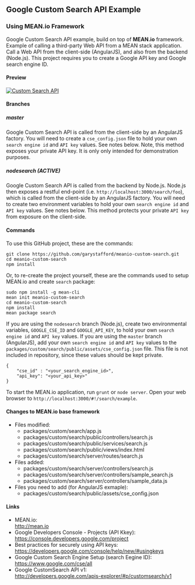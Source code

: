 ## Google Custom Search API Example  
###  Using MEAN.io Framework

Google Custom Search API example, build on top of **MEAN.io** framework. Example of calling a third-party Web API from a MEAN stack application. Call a Web API from the client-side (AngularJS), and also from the backend (Node.js). This project requires you to create a Google API key and Google search engine ID.

#### Preview
[![Custom Search API](https://github.com/garystafford/meanio-custom-search/blob/nodesearch/previews/CustomSeachExample_preview.png?raw=true)](https://github.com/garystafford/meanio-custom-search/blob/nodesearch/previews/CustomSeachExample.png?raw=true)

#### Branches
##### master
Google Custom Search API is called from the client-side by an AngularJS factory. You will need to create a `cse_config.json` file to hold your own `search engine id` and `API key` values. See notes below. Note, this method exposes your private API key. It is only only intended for demonstration purposes.

##### nodesearch (ACTIVE)
Google Custom Search API is called from the backend by Node.js. Node.js then exposes a restful end-point (i.e. `http://localhost:3000/search/foo`), which is called from the client-side by an AngularJS factory. You will need to create two environment variables to hold your own `search engine id` and `API key` values. See notes below. This method protects your private `API key` from exposure on the client-side.

#### Commands
To use this GitHub project, these are the commands:
```
git clone https://github.com/garystafford/meanio-custom-search.git
cd meanio-custom-search
npm install
```

Or, to re-create the project yourself, these are the commands used to setup MEAN.io and create `search` package:
```
sudo npm install -g mean-cli
mean init meanio-custom-search
cd meanio-custom-search
npm install
mean package search  
```
If you are using the `nodesearch` branch (Node.js), create two environmental variables, `GOOGLE_CSE_ID` and `GOOGLE_API_KEY`, to hold your own `search engine id` and `API key` values.
If you are using the `master` branch (AngularJS), add your own `search engine id` and `API key` values to the `packages/custom/search/public/assets/cse_config.json` file. This file is not included in repository, since these values should be kept private.
```
{
    "cse_id" : "<your_search_engine_id>",
    "api_key": "<your_api_key>"
}
```
To start the MEAN.io application, run `grunt` or `node server`. Open your web browser to `http://localhost:3000/#!/search/example`.

#### Changes to MEAN.io base framework
* Files modified:
  * packages/custom/search/app.js
  * packages/custom/search/public/controllers/search.js
  * packages/custom/search/public/services/search.js
  * packages/custom/search/public/views/index.html
  * packages/custom/search/server/routes/search.js
* Files added:
  * packages/custom/search/server/controllers/search.js
  * packages/custom/search/server/controllers/sample_search.js
  * packages/custom/search/server/controllers/sample_data.js
* Files you need to add (for AngularJS exmaple):
  * packages/custom/search/public/assets/cse_config.json

#### Links
* MEAN.io:  
http://mean.io  
* Google Developers Console - Projects (API Kkey):  
https://console.developers.google.com/project
* Best practices for securely using API keys:  
https://developers.google.com/console/help/new/#usingkeys
* Google Custom Search Engine Setup (search Eegine ID):  
https://www.google.com/cse/all
* Google CustomSearch API v1:  
http://developers.google.com/apis-explorer/#p/customsearch/v1
